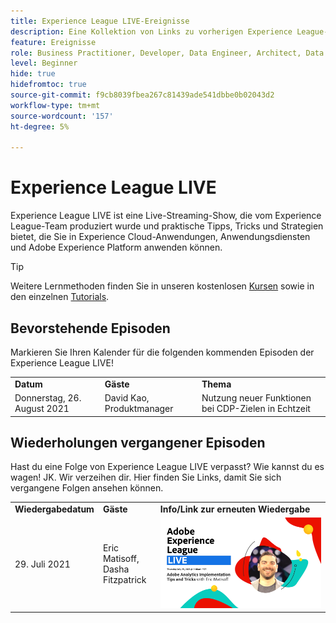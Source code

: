 ```yaml
---
title: Experience League LIVE-Ereignisse
description: Eine Kollektion von Links zu vorherigen Experience League-LIVE-Ereignissen
feature: Ereignisse
role: Business Practitioner, Developer, Data Engineer, Architect, Data Architect, Administrator, Leader
level: Beginner
hide: true
hidefromtoc: true
source-git-commit: f9cb8039fbea267c81439ade541dbbe0b02043d2
workflow-type: tm+mt
source-wordcount: '157'
ht-degree: 5%

---
```



# Experience League LIVE

Experience League LIVE ist eine Live-Streaming-Show, die vom Experience League-Team produziert wurde und praktische Tipps, Tricks und Strategien bietet, die Sie in Experience Cloud-Anwendungen, Anwendungsdiensten und Adobe Experience Platform anwenden können.

>[!TIP]
>
>Weitere Lernmethoden finden Sie in unseren kostenlosen [Kursen](https://experienceleague.adobe.com/#dashboard/learning) sowie in den einzelnen [Tutorials](https://experienceleague.adobe.com/docs/home-tutorials.html).

## Bevorstehende Episoden

Markieren Sie Ihren Kalender für die folgenden kommenden Episoden der Experience League LIVE!

<table>
<tr>
  <td>
    <strong>Datum</strong>
  </td>
  <td>
    <strong>Gäste</strong>
  </td>
  <td>
    <strong>Thema</strong>
  </td>
</tr>
<tr>
  <td>
    Donnerstag, 26. August 2021
  </td>
  <td>
    David Kao, Produktmanager
  </td>
  <td>
    Nutzung neuer Funktionen bei CDP-Zielen in Echtzeit
  </td>
</tr>
</table>

## Wiederholungen vergangener Episoden

Hast du eine Folge von Experience League LIVE verpasst? Wie kannst du es wagen! JK. Wir verzeihen dir. Hier finden Sie Links, damit Sie sich vergangene Folgen ansehen können.

<table>
<tr>
  <td>
    <strong>Wiedergabedatum</strong>
  </td>
  <td>
    <strong>Gäste</strong>
  </td>
  <td>
    <strong>Info/Link zur erneuten Wiedergabe</strong>
  </td>
</tr>
<tr>
  <td>
    29. Juli 2021
  </td>
  <td>
    Eric Matisoff,<br/>Dasha Fitzpatrick
  </td>
  <td>
    <a href="https://www.youtube.com/watch?v=lxOvLCzEGBI">
      <img alt="Experience League LIVE" src="assets/AELLIVE_AA.png" />
    </a>

</td>
</tr>
</table>